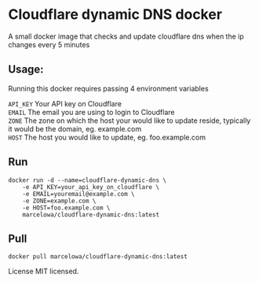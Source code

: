 # Cloudflare dynamic DNS docker
A small docker image that checks and update cloudflare dns when the ip changes every 5 minutes

## Usage:
Running this docker requires passing 4 environment variables  
  
`API_KEY` Your API key on Cloudflare  
`EMAIL` The email you are using to login to Cloudflare  
`ZONE` The zone on which the host your would like to update reside, typically it would be the domain, eg. example.com  
`HOST` The host you would like to update, eg. foo.example.com  

## Run
```shell
docker run -d --name=cloudflare-dynamic-dns \
    -e API_KEY=your_api_key_on_cloudflare \
    -e EMAIL=youremail@example.com \
    -e ZONE=example.com \
    -e HOST=foo.example.com \
    marcelowa/cloudflare-dynamic-dns:latest
```

## Pull
```shell
docker pull marcelowa/cloudflare-dynamic-dns:latest
```

License
MIT licensed.
